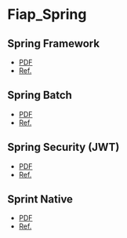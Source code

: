 # Fiap_Spring

## Spring Framework
- [PDF](https://github.com/Darklabel91/Fiap_Spring/blob/main/Spring%20FrameWork/MBA%20SCJ%20-%20Spring%20-%20Cap%201%20-%20Spring%20Framework_RevFinal.pdf)
- [Ref.](https://github.com/Darklabel91/Fiap_Spring/blob/main/Spring%20FrameWork/Captura%20de%20Tela%202023-02-17%20às%2020.23.52.png)

## Spring Batch
- [PDF](https://github.com/Darklabel91/Fiap_Spring/blob/main/Spring%20Batch/MBA%20SCJ%20-%20Spring%20-%20Cap%202%20-%20Spring%20Batch_RevFinal.pdf)
- [Ref.](https://github.com/Darklabel91/Fiap_Spring/blob/main/Spring%20Batch/Captura%20de%20Tela%202023-02-17%20às%2020.24.10.png)

## Spring Security (JWT)
- [PDF](https://github.com/Darklabel91/Fiap_Spring/blob/main/Spring%20Security%20(JWT)/MBA%20SCJ%20-%20Spring%20-%20Cap%203%20-%20Spring%20Security_RevFinal.pdf)
- [Ref.](https://github.com/Darklabel91/Fiap_Spring/blob/main/Spring%20Security%20(JWT)/Captura%20de%20Tela%202023-02-17%20às%2020.24.35.png)

## Sprint Native
- [PDF](https://github.com/Darklabel91/Fiap_Spring/blob/main/Spring%20Native/MBA%20SCJ%20-%20Spring%20-%20Cap%204%20-%20Spring%20Native_revFinal.pdf)
- [Ref.](https://github.com/Darklabel91/Fiap_Spring/blob/main/Spring%20Native/Captura%20de%20Tela%202023-02-17%20às%2020.25.11.png)
